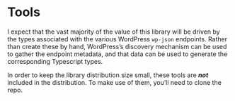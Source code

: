 # Tools

I expect that the vast majority of the value of this library will be driven by the types associated with the various WordPress `wp-json` endpoints. Rather than create these by hand, WordPress’s discovery mechanism can be used to gather the endpoint metadata, and that data can be used to generate the corresponding Typescript types.

In order to keep the library distribution size small, these tools are _**not**_ included in the distribution. To make use of them, you’ll need to clone the repo.
